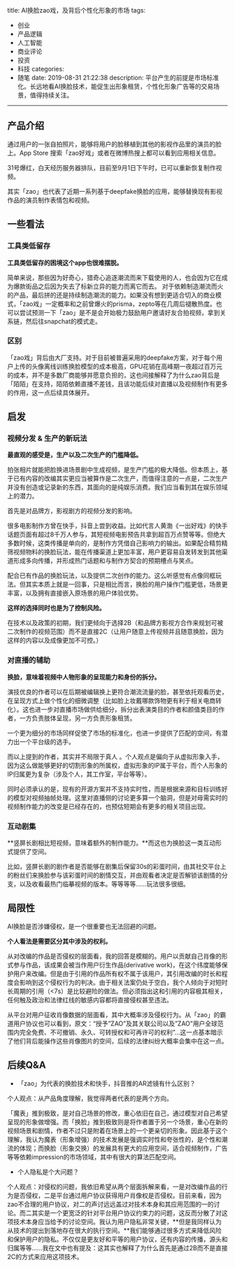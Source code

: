 title: AI换脸zao戏，及背后个性化形象的市场
tags:
  - 创业
  - 产品逻辑
  - 人工智能
  - 商业评论
  - 投资
  - 科技
categories:
  - 随笔
date: 2019-08-31 21:22:38
description: 平台产生的前提是市场标准化。长远地看AI换脸技术，能促生出形象租赁，个性化形象广告等的交易场景，值得持续关注。
---

## 产品介绍

通过用户的一张自拍照片，能够将用户的脸移植到其他的影视作品里的演员的脸上。App Store 搜索「zao好戏」或者在微博热搜上都可以看到应用相关信息。

31号爆红，白天经历服务器排队，目前至9月1日下午时，已可以重新恢复制作视频。

其实「zao」也代表了近期一系列基于deepfake换脸的应用，能够替换现有影视作品的演员制作表情包和视频。

## 一些看法

### 工具类低留存

**工具类低留存的困境这个app也很难摆脱。**

简单来说，那些因为好奇心，猎奇心追逐潮流而来下载使用的人，也会因为它在成为爆款街品之后因为失去了标新立异的能力而离它而去。
对于依赖制造潮流而火的产品，最后拼的还是持续制造潮流的能力。如果没有想到更适合切入的商业模式，「zao戏」一定概率和之前曾爆火的prisma，zepto等在几周后褪散热度。也可以尝试预测一下「zao」是不是会开始极力鼓励用户邀请好友合拍视频，拿到关系链，然后往snapchat的模式走。

### 区别

「zao戏」背后由大厂支持。对于目前被普遍采用的deepfake方案，对于每个用户上传的头像离线训练换脸模型的成本极高，GPU花销在高峰期一夜超过百万元的成本，并不是多数厂商能够并愿意负担的，这也间接解释了为什么zao背后是「陌陌」在支持，陌陌依赖直播不差钱，且该功能后续对直播以及视频制作有更多的作用，这一点后续具体展开。

## 启发

### 视频分发 & 生产的新玩法

**最直观的感受是，生产以及二次生产的门槛降低。**

拍张相片就能把脸换进场景剧中生成视频，是生产门槛的极大降低。但本质上，基于已有内容的改编其实更应当被算作是二次生产，而值得注意的一点是，二次生产并没有创造或记录新的东西，其面向的是纯娱乐消费。我们应当看到其在娱乐领域上的潜力。

首先是对品牌方，影视剧方的视频分发的影响。

很多电影制作方曾在快手，抖音上尝到收益。比如代言人黄渤《一出好戏》的快手话题页面有超过8千万人参与，其短视频电影预告共拿到超百万点赞等等。但绝大多数时候，这类传播是单向的，是制作方凭借自己影响力的输出。如果配合精剪精筛视频物料的换脸玩法，能在传播渠道上更加丰富，用户更容易自发转发到其他渠道形成多向传播，并形成热门话题和与制作方契合的预期槽点与笑点。

配合已有作品的换脸玩法，以及提供二次创作的能力。这么听感觉有点像同框玩法。但其实本质上就是一回事，只是相比而言，换脸的用户操作门槛更低，场景更丰富，以及拥有直接嵌入原场景的用户体验优势。

**这样的选择同时也是为了控制风险。**

在技术以及政策的初期，我们更倾向于选择2B（和品牌方影视方合作来规划可被二次制作的视频范围）而不是直接2C（让用户随意上传视频并且随意换脸，因为这样的内容以及成像更加不可控。）
 
### 对直播的辅助

**换脸，意味着视频中人物形象的呈现能力和身份的拆分。**

演技优良的作者可以在后期被编辑换上更符合潮流流量的脸，甚至依托观看历史，在呈现方式上做个性化的细微调整（比如脸上妆戴哪款饰物更有利于相关电商转化）。这也进一步对直播市场做供给细分，拆分出表演类目的作者和颜值类目的作者，一方负责肢体呈现，另一方负责形象租赁。

一个更为细分的市场同样促使了市场的标准化，也进一步提供了匹配的空间，有潜力出一个平台级的选手。

而以上提到的作者，其实并不局限于真人 。个人观点是偏向于从虚拟形象入手，因为这么做能够更好的切割形象的所属权，虚拟形象的IP属于平台，而个人形象的IP归属更为复杂（涉及个人，其工作室，平台等等）。

同时必须承认的是，现有的开源方案并不支持实时性，而是根据来源和目标训练好的模型对视频抽帧处理。这里对直播侧的讨论更多算一个脑洞，但是对毋需实时的视频制作能力的改变是已经存在的，也预估短期会有更多的相关项目出现。

### 互动剧集

**竖屏长剧相比短视频，意味着额外的制作能力。**而这也为换脸这一类互动形式提供了空间。

比如，竖屏长剧的剧作者是否能够在剧集后保留30s的彩蛋时间，由其社交平台上的粉丝们来换脸参与该彩蛋时间的剧情交互，并由观看者决定是否解锁该剧情的分支，以及收看最热门临摹视频的版本。等等等等……玩法很多很细。

## 局限性

AI换脸是否涉嫌侵权，是一个很重要也无法回避的问题。

**个人看法是需要区分其中涉及的权利。**

从对改编的作品是否侵权的层面看，我的回答是模糊的。用户以贡献自己肖像的形式参与作品，该成果会被当作用户衍生作品(derivative work)，在这个纬度能够保护用户来改编。但是由于引用的作品所有权不属于该用户，其引用改编的时长和程度会影响到这个侵权行为的判决。由于相关法案仍处于空白，我个人倾向于对短时长周期的引用（<7s）是比较避险的做法。但必须指出这和引用的内容极其相关，任何触及政治和法律红线的敏感内容都将直接侵权甚至违法。

从平台对用户征收肖像数据的层面看，其中大概率涉及侵权行为。从「zao」的霸道用户协议也可以看到，原文：“授予”ZAO”及其关联公司以及”ZAO”用户全球范围内完全免费、不可撤销、永久、可转授权和可再许可的权利”…这一点基本暗示了他们背后能操作这些肖像图片的空间，后续的法律纠纷大概率会集中在这一点。

## 后续Q&A

- 「zao」为代表的换脸技术和快手，抖音推的AR滤镜有什么区别？

个人观点：从产品角度理解，我觉得两者代表的是两个方向。

「魔表」推到极致，是对自己场景的修改，重心依旧在自己，通过模型对自己希望呈现的形象做增强。而「换脸」推到极致则是将作者置于另一个场景，重心在新的视频场景和剧情，作者不过只是附着在场景上的一个更亲切的形象。因此基于这个理解，我认为魔表（形象增强）的技术发展是强调实时性和夸张性的，是个性和潮流的体现；而换脸（形象交换）的发展具有更大的应用空间，适合视频制作，广告等等依赖impression的市场领域，其中有很大的算法匹配空间。

- 个人隐私是个大问题？

个人观点：对侵权的问题，我依旧希望从两个层面拆解来看，一是对改编作品的行为是否侵权，二是平台通过用户协议获得用户肖像权是否侵权。目前来看，因为zao不合理的用户协议，对二的声讨远远盖过对技术本身和其应用范围的一的讨论。而二其实是一个更宽泛的针对平台用户协议约束力的问题，这反而分散了对这项技术本身应当给予的讨论空间。我认为用户隐私非常关键，**但是我同样认为从技术的提出到落地存在很大的执行空间。**我们能够通过很多方式来降低风险和保护用户的隐私。不仅仅是更友好和平等的用户协议，还有内容的传播，源头和归属等等......我在文中也有提及：这其实也解释了为什么首先是通过2B而不是直接2C的方式来应用这项技术。